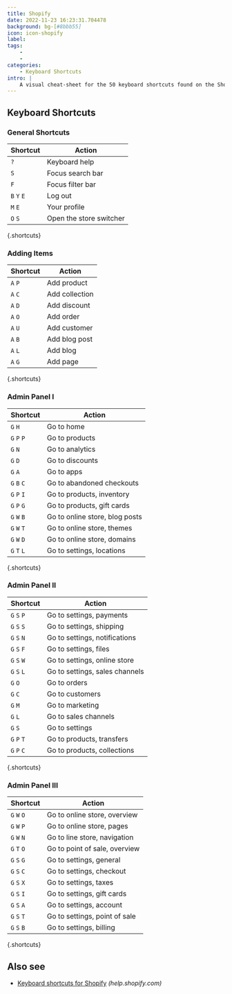 ```yaml
---
title: Shopify
date: 2022-11-23 16:23:31.704478
background: bg-[#8bbb55]
icon: icon-shopify
label: 
tags: 
    - 
    - 
categories:
    - Keyboard Shortcuts
intro: |
    A visual cheat-sheet for the 50 keyboard shortcuts found on the Shopify website
---
```




Keyboard Shortcuts
------------------



### General Shortcuts

Shortcut | Action
---|---
`?`  | Keyboard help
`S`  | Focus search bar
`F`  | Focus filter bar
`B` `Y` `E`  | Log out
`M` `E`  | Your profile
`O` `S`  | Open the store switcher
{.shortcuts}


### Adding Items

Shortcut | Action
---|---
`A` `P`  | Add product
`A` `C`  | Add collection
`A` `D`  | Add discount
`A` `O`  | Add order
`A` `U`  | Add customer
`A` `B`  | Add blog post
`A` `L`  | Add blog
`A` `G`  | Add page
{.shortcuts}





### Admin Panel I

Shortcut | Action
---|---
`G` `H`  | Go to home
`G` `P` `P`  | Go to products
`G` `N`  | Go to analytics
`G` `D`  | Go to discounts
`G` `A`  | Go to apps
`G` `B` `C`  | Go to abandoned checkouts
`G` `P` `I`  | Go to products, inventory
`G` `P` `G`  | Go to products, gift cards
`G` `W` `B`  | Go to online store, blog posts
`G` `W` `T`  | Go to online store, themes
`G` `W` `D`  | Go to online store, domains
`G` `T` `L`  | Go to settings, locations
{.shortcuts}




### Admin Panel II

Shortcut | Action
---|---
`G` `S` `P`  | Go to settings, payments
`G` `S` `S`  | Go to settings, shipping
`G` `S` `N`  | Go to settings, notifications
`G` `S` `F`  | Go to settings, files
`G` `S` `W`  | Go to settings, online store
`G` `S` `L`  | Go to settings, sales channels
`G` `O`  | Go to orders
`G` `C`  | Go to customers
`G` `M`  | Go to marketing
`G` `L`  | Go to sales channels
`G` `S`  | Go to settings
`G` `P` `T`  | Go to products, transfers
`G` `P` `C`  | Go to products, collections
{.shortcuts}




### Admin Panel III

Shortcut | Action
---|---
`G` `W` `O`  | Go to online store, overview
`G` `W` `P`  | Go to online store, pages
`G` `W` `N`  | Go to line store, navigation
`G` `T` `O`  | Go to point of sale, overview
`G` `S` `G`  | Go to settings, general
`G` `S` `C`  | Go to settings, checkout
`G` `S` `X`  | Go to settings, taxes
`G` `S` `I`  | Go to settings, gift cards
`G` `S` `A`  | Go to settings, account
`G` `S` `T`  | Go to settings, point of sale
`G` `S` `B`  | Go to settings, billing
{.shortcuts}



Also see
--------
- [Keyboard shortcuts for Shopify](https://help.shopify.com/en/manual/productivity-tools/keyboard-shortcuts) _(help.shopify.com)_
